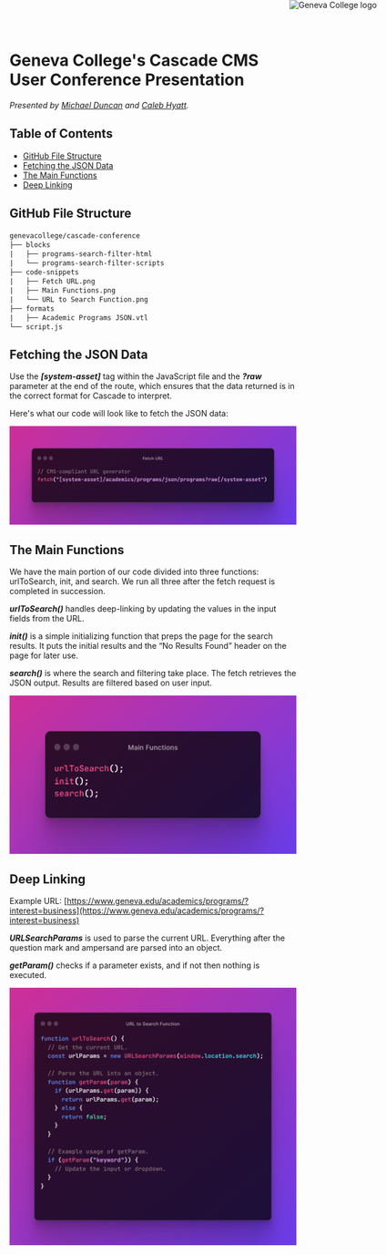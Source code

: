 <a href="https://geneva.edu/" target="_blank">
  <img src="https://avatars.githubusercontent.com/u/59443670?v=4" alt="Geneva College logo" style="position: absolute; top: 0; right: 0; width: 25%;" />
</a>

# Geneva College's Cascade CMS User Conference Presentation

_Presented by [Michael Duncan](https://www.linkedin.com/in/michaelduncan7) and [Caleb Hyatt](https://calebhyatt.com/)._

## Table of Contents

- [GitHub File Structure](#github-file-structure)
- [Fetching the JSON Data](#fetching-the-json-data)
- [The Main Functions](#the-main-functions)
- [Deep Linking](#deep-linking)

## GitHub File Structure

```
genevacollege/cascade-conference
├── blocks
|   ├── programs-search-filter-html
|   └── programs-search-filter-scripts
├── code-snippets
|   ├── Fetch URL.png
|   ├── Main Functions.png
|   └── URL to Search Function.png
├── formats
|   ├── Academic Programs JSON.vtl
└── script.js
```

## Fetching the JSON Data

Use the **_[system-asset]_** tag within the JavaScript file and the **_?raw_** parameter at the end of the route, which ensures that the data returned is in the correct format for Cascade to interpret.

Here's what our code will look like to fetch the JSON data:

![Fetch URL code snippet](https://raw.githubusercontent.com/genevacollege/cascade-conference/main/code-snippets/Fetch%20URL.png)

## The Main Functions

We have the main portion of our code divided into three functions: urlToSearch, init, and search. We run all three after the fetch request is completed in succession.

**_urlToSearch()_** handles deep-linking by updating the values in the input fields from the URL.

**_init()_** is a simple initializing function that preps the page for the search results. It puts the initial results and the “No Results Found” header on the page for later use.

**_search()_** is where the search and filtering take place. The fetch retrieves the JSON output. Results are filtered based on user input.

![Main Functions code snippet](https://raw.githubusercontent.com/genevacollege/cascade-conference/main/code-snippets/Main%20Functions.png)

## Deep Linking

Example URL: [https://www.geneva.edu/academics/programs/?interest=business](https://www.geneva.edu/academics/programs/?interest=business)

**_URLSearchParams_** is used to parse the current URL. Everything after the question mark and ampersand are parsed into an object.

**_getParam()_** checks if a parameter exists, and if not then nothing is executed.

![URL to Search Function code snippet](https://raw.githubusercontent.com/genevacollege/cascade-conference/main/code-snippets/URL%20to%20Search%20Function.png)

